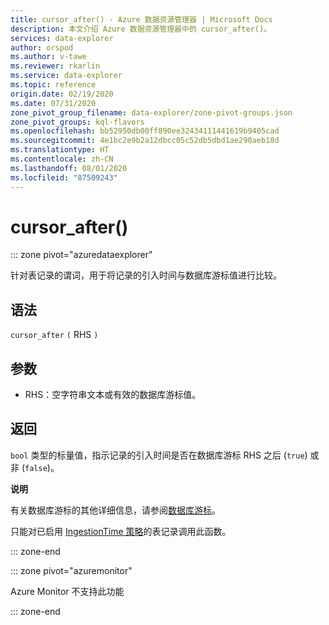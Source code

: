```yaml
---
title: cursor_after() - Azure 数据资源管理器 | Microsoft Docs
description: 本文介绍 Azure 数据资源管理器中的 cursor_after()。
services: data-explorer
author: orspod
ms.author: v-tawe
ms.reviewer: rkarlin
ms.service: data-explorer
ms.topic: reference
origin.date: 02/19/2020
ms.date: 07/31/2020
zone_pivot_group_filename: data-explorer/zone-pivot-groups.json
zone_pivot_groups: kql-flavors
ms.openlocfilehash: bb52950db00ff890ee32434111441619b9405cad
ms.sourcegitcommit: 4e1bc2e9b2a12dbcc05c52db5dbd1ae290aeb18d
ms.translationtype: HT
ms.contentlocale: zh-CN
ms.lasthandoff: 08/01/2020
ms.locfileid: "87509243"
---
```

# <a name="cursor_after"></a>cursor_after()

::: zone pivot="azuredataexplorer"

针对表记录的谓词，用于将记录的引入时间与数据库游标值进行比较。

## <a name="syntax"></a>语法

`cursor_after` `(` RHS `)`

## <a name="arguments"></a>参数

* RHS：空字符串文本或有效的数据库游标值。

## <a name="returns"></a>返回

`bool` 类型的标量值，指示记录的引入时间是否在数据库游标 RHS 之后 (`true`) 或非 (`false`)。

**说明**

有关数据库游标的其他详细信息，请参阅[数据库游标](../management/databasecursor.md)。

只能对已启用 [IngestionTime 策略](../management/ingestiontimepolicy.md)的表记录调用此函数。

::: zone-end

::: zone pivot="azuremonitor"

Azure Monitor 不支持此功能

::: zone-end
